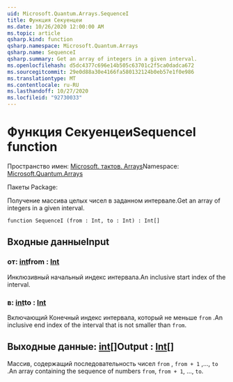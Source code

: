 ```yaml
---
uid: Microsoft.Quantum.Arrays.SequenceI
title: Функция Секуенцеи
ms.date: 10/26/2020 12:00:00 AM
ms.topic: article
qsharp.kind: function
qsharp.namespace: Microsoft.Quantum.Arrays
qsharp.name: SequenceI
qsharp.summary: Get an array of integers in a given interval.
ms.openlocfilehash: d5dc4377c696e14b505c63701c2f5ca0dadca672
ms.sourcegitcommit: 29e0d88a30e4166fa580132124b0eb57e1f0e986
ms.translationtype: MT
ms.contentlocale: ru-RU
ms.lasthandoff: 10/27/2020
ms.locfileid: "92730033"
---
```

# <a name="sequencei-function"></a><span data-ttu-id="96d25-102">Функция Секуенцеи</span><span class="sxs-lookup"><span data-stu-id="96d25-102">SequenceI function</span></span>

<span data-ttu-id="96d25-103">Пространство имен: [Microsoft. тактов. Arrays](xref:Microsoft.Quantum.Arrays)</span><span class="sxs-lookup"><span data-stu-id="96d25-103">Namespace: [Microsoft.Quantum.Arrays](xref:Microsoft.Quantum.Arrays)</span></span>

<span data-ttu-id="96d25-104">Пакеты [](https://nuget.org/packages/)</span><span class="sxs-lookup"><span data-stu-id="96d25-104">Package: [](https://nuget.org/packages/)</span></span>


<span data-ttu-id="96d25-105">Получение массива целых чисел в заданном интервале.</span><span class="sxs-lookup"><span data-stu-id="96d25-105">Get an array of integers in a given interval.</span></span>

```qsharp
function SequenceI (from : Int, to : Int) : Int[]
```


## <a name="input"></a><span data-ttu-id="96d25-106">Входные данные</span><span class="sxs-lookup"><span data-stu-id="96d25-106">Input</span></span>

### <a name="from--int"></a><span data-ttu-id="96d25-107">от: [int](xref:microsoft.quantum.lang-ref.int)</span><span class="sxs-lookup"><span data-stu-id="96d25-107">from : [Int](xref:microsoft.quantum.lang-ref.int)</span></span>

<span data-ttu-id="96d25-108">Инклюзивный начальный индекс интервала.</span><span class="sxs-lookup"><span data-stu-id="96d25-108">An inclusive start index of the interval.</span></span>


### <a name="to--int"></a><span data-ttu-id="96d25-109">в: [int](xref:microsoft.quantum.lang-ref.int)</span><span class="sxs-lookup"><span data-stu-id="96d25-109">to : [Int](xref:microsoft.quantum.lang-ref.int)</span></span>

<span data-ttu-id="96d25-110">Включающий Конечный индекс интервала, который не меньше `from` .</span><span class="sxs-lookup"><span data-stu-id="96d25-110">An inclusive end index of the interval that is not smaller than `from`.</span></span>



## <a name="output--int"></a><span data-ttu-id="96d25-111">Выходные данные: [int](xref:microsoft.quantum.lang-ref.int)[]</span><span class="sxs-lookup"><span data-stu-id="96d25-111">Output : [Int](xref:microsoft.quantum.lang-ref.int)[]</span></span>

<span data-ttu-id="96d25-112">Массив, содержащий последовательность чисел `from` , `from + 1` ,..., `to` .</span><span class="sxs-lookup"><span data-stu-id="96d25-112">An array containing the sequence of numbers `from`, `from + 1`, ..., `to`.</span></span>